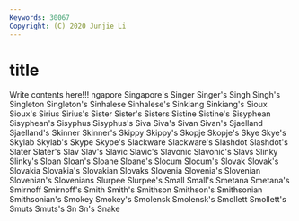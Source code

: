 ```yaml
---
Keywords: 30067
Copyright: (C) 2020 Junjie Li
---
```


# title

Write contents here!!!
ngapore 
Singapore's 
Singer 
Singer's 
Singh 
Singh's
Singleton 
Singleton's 
Sinhalese 
Sinhalese's 
Sinkiang 
Sinkiang's 
Sioux 
Sioux's 
Sirius 
Sirius's
Sister 
Sister's 
Sisters 
Sistine 
Sistine's 
Sisyphean 
Sisyphean's 
Sisyphus 
Sisyphus's 
Siva
Siva's 
Sivan 
Sivan's 
Sjaelland 
Sjaelland's 
Skinner 
Skinner's 
Skippy 
Skippy's 
Skopje
Skopje's 
Skye 
Skye's 
Skylab 
Skylab's 
Skype 
Skype's 
Slackware 
Slackware's 
Slashdot
Slashdot's 
Slater 
Slater's 
Slav 
Slav's 
Slavic 
Slavic's 
Slavonic 
Slavonic's 
Slavs
Slinky 
Slinky's 
Sloan 
Sloan's 
Sloane 
Sloane's 
Slocum 
Slocum's 
Slovak 
Slovak's
Slovakia 
Slovakia's 
Slovakian 
Slovaks 
Slovenia 
Slovenia's 
Slovenian 
Slovenian's 
Slovenians 
Slurpee
Slurpee's 
Small 
Small's 
Smetana 
Smetana's 
Smirnoff 
Smirnoff's 
Smith 
Smith's 
Smithson
Smithson's 
Smithsonian 
Smithsonian's 
Smokey 
Smokey's 
Smolensk 
Smolensk's 
Smollett 
Smollett's 
Smuts
Smuts's 
Sn 
Sn's 
Snake 
